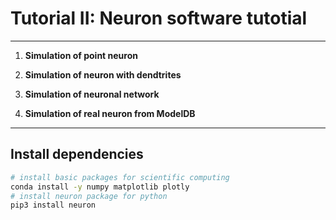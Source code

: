 # Tutorial II: Neuron software tutotial
---
1. **Simulation of point neuron**
    
2. **Simulation of neuron with dendtrites**

3. **Simulation of neuronal network**

4. **Simulation of real neuron from ModelDB**

---

## Install dependencies


```bash
# install basic packages for scientific computing
conda install -y numpy matplotlib plotly
# install neuron package for python
pip3 install neuron
```

